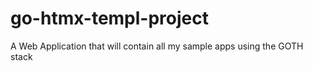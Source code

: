 # go-htmx-templ-project
A Web Application that will contain all my sample apps using the GOTH stack
